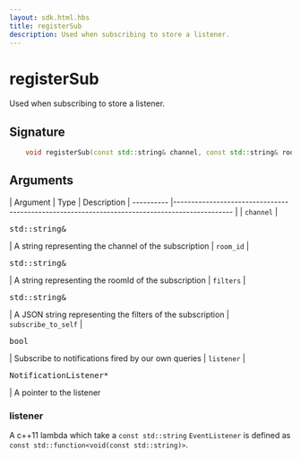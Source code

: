 ```yaml
---
layout: sdk.html.hbs
title: registerSub
description: Used when subscribing to store a listener.
---
```


# registerSub

Used when subscribing to store a listener. 

## Signature

```cpp
    void registerSub(const std::string& channel, const std::string& room_id, const std::string& filters, bool subscrive_to_self, NotificationListener* listener);
```

## Arguments

| Argument   | Type                      | Description
| ---------- |---------------------------------------------------------------------------------------------- |
| `channel`    | <pre>std::string&</pre>           | A string representing the channel of the subscription
| `room_id` | <pre>std::string&</pre>  | A string representing the roomId of the subscription
| `filters` | <pre>std::string&</pre> | A JSON string representing the filters of the subscription
| `subscribe_to_self` | <pre>bool</pre> | Subscribe to notifications fired by our own queries
| `listener` | <pre>NotificationListener*</pre> | A pointer to the listener

### **listener**

A c++11 lambda which take a `const std::string`
`EventListener` is defined as `const std::function<void(const std::string)>`.
